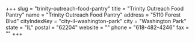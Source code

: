 +++
slug = "trinity-outreach-food-pantry"
title = "Trinity Outreach Food Pantry"
name = "Trinity Outreach Food Pantry"
address = "5110 Forest Blvd"
cityIndexKey = "city-il-washington-park"
city = "Washington Park"
state = "IL"
postal = "62204"
website = ""
phone = "618-482-4246"
fax = ""
+++

